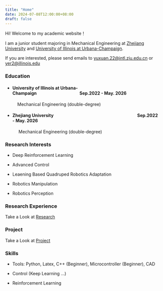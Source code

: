 ```yaml
---
title: "Home"
date: 2024-07-08T12:00:00+08:00
draft: false
---
```


Hi! Welcome to my academic website！

I am a junior student majoring in Mechanical Engineering at [Zhejiang University](https://www.zju.edu.cn/english/) and [University of Illinois at Urbana-Champaign](https://illinois.edu/index.html).

If you are interested, please send emails to yuxuan.22@intl.zju.edu.cn or yer2@illinois.edu

### Education
-  #### University of Illinois at Urbana-Champaign&nbsp;&nbsp;&nbsp;&nbsp;&nbsp;&nbsp;&nbsp;&nbsp;&nbsp;&nbsp;&nbsp;&nbsp;&nbsp;&nbsp;&nbsp;&nbsp;&nbsp;&nbsp;&nbsp;&nbsp;&nbsp;&nbsp;&nbsp;&nbsp;&nbsp;&nbsp;&nbsp;&nbsp;&nbsp;&nbsp;&nbsp;&nbsp;&nbsp;&nbsp;&nbsp;&nbsp;&nbsp;&nbsp;&nbsp;&nbsp;&nbsp;&nbsp;Sep.2022 - May. 2026

    &nbsp;&nbsp;&nbsp;&nbsp;Mechanical Engineering (double-degree)
  
- #### Zhejiang University&nbsp;&nbsp;&nbsp;&nbsp;&nbsp;&nbsp;&nbsp;&nbsp;&nbsp;&nbsp;&nbsp;&nbsp;&nbsp;&nbsp;&nbsp;&nbsp;&nbsp;&nbsp;&nbsp;&nbsp;&nbsp;&nbsp;&nbsp;&nbsp;&nbsp;&nbsp;&nbsp;&nbsp;&nbsp;&nbsp;&nbsp;&nbsp;&nbsp;&nbsp;&nbsp;&nbsp;&nbsp;&nbsp;&nbsp;&nbsp;&nbsp;&nbsp;&nbsp;&nbsp;&nbsp;&nbsp;&nbsp;&nbsp;&nbsp;&nbsp;&nbsp;&nbsp;&nbsp;&nbsp;&nbsp;&nbsp;&nbsp;&nbsp;&nbsp;&nbsp;&nbsp;&nbsp;&nbsp;&nbsp;&nbsp;&nbsp;&nbsp;&nbsp;&nbsp;&nbsp;&nbsp;&nbsp;&nbsp;&nbsp;&nbsp;&nbsp;&nbsp;&nbsp;&nbsp;&nbsp;&nbsp;&nbsp;Sep.2022 - May. 2026

    &nbsp;&nbsp;&nbsp;&nbsp; Mechanical Engineering (double-degree)


### Research Interests

- Deep Reinforcement Learning

- Advanced Control

- Leaening Based Quadruped Robotics Adaptation

- Robotics Manipulation

- Robotics Perception

### Research Experience

Take a Look at [Research](/research/)

### Project

Take a Look at [Project](/project/)

### Skills

- Tools: Python, Latex, C++ (Beginner), Microcontroller (Beginner), CAD

- Control (Keep Learning ...)

- Reinforcement Learning

&nbsp;

&nbsp;



